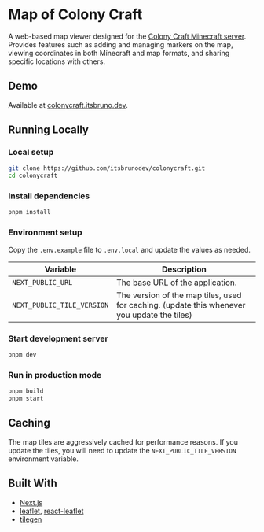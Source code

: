 # Map of Colony Craft

A web-based map viewer designed for the [Colony Craft Minecraft server](https://colonycraft.org). Provides features such as adding and managing markers on the map, viewing coordinates in both Minecraft and map formats, and sharing specific locations with others.

## Demo

Available at [colonycraft.itsbruno.dev](https://colonycraft.itsbruno.dev/).

## Running Locally

### Local setup

```bash
git clone https://github.com/itsbrunodev/colonycraft.git
cd colonycraft
```

### Install dependencies

```bash
pnpm install
```

### Environment setup

Copy the `.env.example` file to `.env.local` and update the values as needed.

| Variable | Description |
| -------- | ----------- |
| `NEXT_PUBLIC_URL` | The base URL of the application. |
| `NEXT_PUBLIC_TILE_VERSION` | The version of the map tiles, used for caching. (update this whenever you update the tiles) |

### Start development server

```bash
pnpm dev
```

### Run in production mode

```bash
pnpm build
pnpm start
```

## Caching

The map tiles are aggressively cached for performance reasons. If you update the tiles, you will need to update the `NEXT_PUBLIC_TILE_VERSION` environment variable.

## Built With

- [Next.js](https://nextjs.org/)
- [leaflet](https://leafletjs.com/), [react-leaflet](https://react-leaflet.js.org/)
- [tilegen](https://github.com/itsbrunodev/tilegen)

